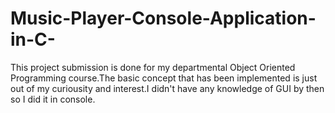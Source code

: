 # Music-Player-Console-Application-in-C-
This project submission is done for my departmental Object Oriented Programming course.The basic concept that has been implemented is just out of my curiousity and interest.I didn't have any knowledge of GUI by then so I did it in console.
